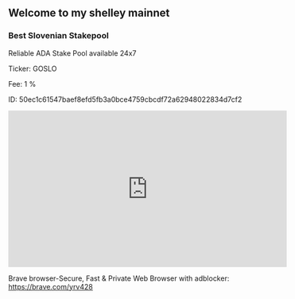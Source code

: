 ## Welcome to my shelley mainnet



### Best Slovenian Stakepool




Reliable ADA Stake Pool available 24x7

Ticker: GOSLO

Fee:   1 %

ID:  50ec1c61547baef8efd5fb3a0bce4759cbcdf72a62948022834d7cf2
    



<iframe width="560" height="315" src="https://www.youtube.com/embed/1Oe5O6ZrzEM" frameborder="0" allow="accelerometer; autoplay; encrypted-media; gyroscope; picture-in-picture" allowfullscreen></iframe>


Brave browser-Secure, Fast & Private Web Browser with adblocker: <a href="https://brave.com/yrv428" title="About Me">https://brave.com/yrv428</a>

